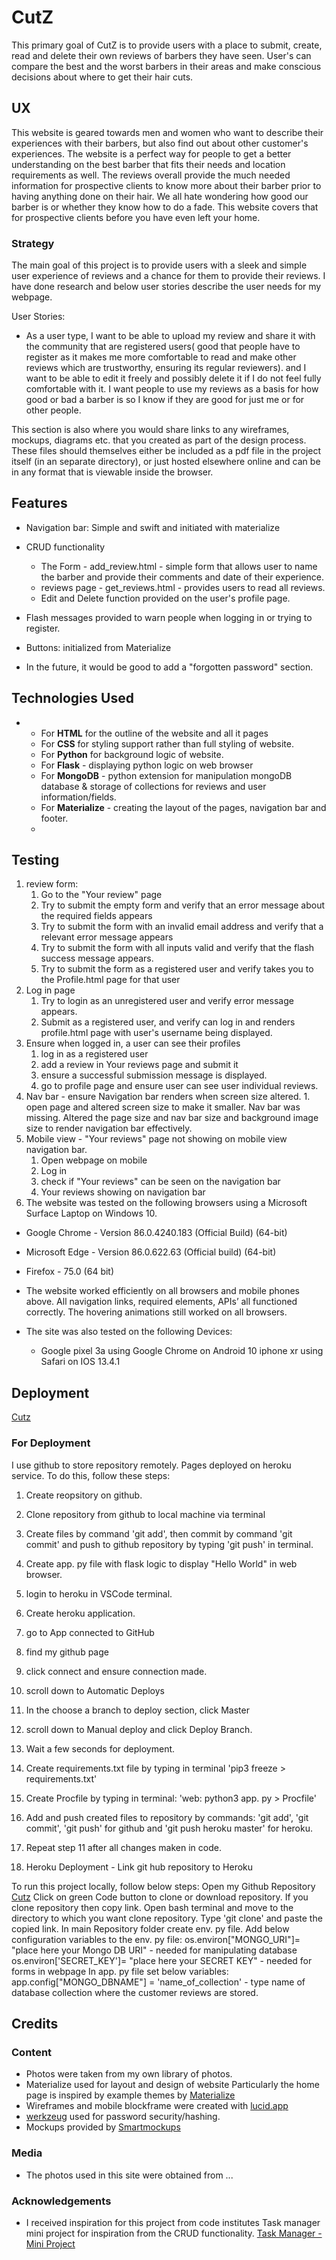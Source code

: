 # CutZ

This primary goal of CutZ is to provide users with a place to submit, create, read and delete their own reviews of barbers they have seen. User's can compare  the best and the worst barbers in their areas and make conscious decisions about where to get their hair cuts. 

## UX

This website is geared towards men and women who want to describe their experiences with their barbers, but also find out about other customer's experiences. The website is a perfect way for people to get a better understanding on the best barber that fits their needs and location requirements as well. The reviews overall provide the much needed information for prospective clients to know more about their barber prior to having anything done on their hair. We all hate wondering how good our barber is or whether they know how to do a fade. This website covers that for prospective clients before you have even left your home.

### Strategy

The main goal of this project is to provide users with a sleek and simple user experience of reviews and a chance for them to provide their reviews. I have done research and below user stories describe the user needs for my webpage.

User Stories:

-   As a user type, I want to be able to upload my review and share it with the community that are registered users( good that people have to register as it makes me more comfortable to read and make other reviews which are trustworthy, ensuring its regular reviewers). and I want to be able to edit it freely and possibly delete it if I do not feel fully comfortable with it. I want people to use my reviews as a basis for how good or bad a barber is so I know if they are good for just me or for other people. 

This section is also where you would share links to any wireframes, mockups, diagrams etc. that you created as part of the design process. These files should themselves either be included as a pdf file in the project itself (in an separate directory), or just hosted elsewhere online and can be in any format that is viewable inside the browser.

## Features
-   Navigation bar: Simple and swift and initiated with materialize
- CRUD functionality
	- The Form - add_review.html - simple form that allows user to name the barber and provide their comments and date of their experience. 
	- reviews page - get_reviews.html - provides users to read all reviews. 
	- Edit and Delete function provided on the user's profile page. 

- Flash messages provided to warn people when logging in or trying to register. 
- Buttons: initialized from Materialize 

- In the future, it would be good to add a "forgotten password" section. 

## Technologies Used

-   
    -   For **HTML**  for the outline of the website and all it pages 
    - For **CSS** for styling support rather than full styling of website. 
    - For **Python** for background logic of website. 
    - For **Flask** - displaying python logic on web browser
	- For **MongoDB** - python extension for manipulation mongoDB database & storage of collections for reviews and user information/fields. 
	- For **Materialize** - creating the layout of the pages, navigation bar and footer.
	- 

## Testing
1.  review form:
    1.  Go to the "Your review" page
    2.  Try to submit the empty form and verify that an error message about the required fields appears
    3.  Try to submit the form with an invalid email address and verify that a relevant error message appears
    4.  Try to submit the form with all inputs valid and verify that the flash success message appears.
    5. Try to submit the form as a registered user and verify takes you to the Profile.html page for that user
2. Log in page
	1. Try to login as an unregistered user and verify error message appears. 
	2. Submit as a registered user, and verify can log in and renders profile.html page with user's username being displayed. 
3. Ensure when logged in, a user can see their profiles
	1. log in as a registered user
	2. add a review in Your reviews page and submit it
	3. ensure a successful submission message is displayed.
	4. go to profile page and ensure user can see user individual  reviews. 
4. Nav bar - ensure Navigation bar renders when screen size altered. 
		1. open page and altered screen size to make it smaller. Nav bar was missing. Altered the page size and nav bar size and background image size to render navigation bar effectively.  
5. Mobile view - "Your reviews" page not showing on mobile view navigation bar. 
	1. Open webpage on mobile
	2. Log in
	3. check if "Your reviews" can be seen on the navigation bar
	4. Your reviews showing on navigation bar
5. The website was tested on the following browsers using a Microsoft Surface Laptop on Windows 10.

- Google Chrome - Version 86.0.4240.183 (Official Build) (64-bit)

- Microsoft Edge - Version 86.0.622.63 (Official build) (64-bit)

- Firefox - 75.0 (64 bit)

- The website worked efficiently on all browsers and mobile phones above. All navigation links, required elements, APIs’ all functioned correctly. The hovering animations still worked on all browsers.

- The site was also tested on the following Devices:

	- Google pixel 3a using Google Chrome on Android 10 iphone xr using Safari on IOS 13.4.1 
## Deployment
[Cutz](https://github.com/aoshenye/Cutz21)


### For Deployment 
I use github to store repository remotely.  Pages deployed on heroku service. To do this, follow these steps:

1. Create reopsitory on github.
2. Clone repository from github to local machine via terminal
3. Create files by command 'git add', then commit by command 'git commit' and push to github repository by typing 'git push' in terminal.
4. Create app. py file with flask logic to display "Hello World" in web browser.
5. login to heroku in VSCode terminal.
6. Create heroku application.
7. go to App connected to GitHub
8. find my github page
9.  click connect and ensure connection  made. 
10. scroll down to Automatic Deploys
11. In the choose a branch to deploy section, click Master
12. scroll down to Manual deploy and click Deploy Branch.
13. Wait a few seconds for deployment.   
14. Create requirements.txt file by typing in terminal 'pip3 freeze > requirements.txt'
15. Create Procfile by typing in terminal: 'web: python3 app. py > Procfile'
16. Add and push created files to repository by commands: 'git add', 'git commit', 'git push' for github and 'git push heroku master' for heroku.
17. Repeat step 11 after all changes maken in code.

	
1. Heroku Deployment - Link git hub repository to Heroku
		
To run this project locally, follow below steps:
Open my Github Repository [Cutz](https://github.com/aoshenye/Cutz21)
Click on green Code button to clone or download repository.
If you clone repository then copy link.
Open bash terminal and move to the directory to which you want clone repository.
Type 'git clone' and paste the copied link.
In main Repository folder create env. py file.
Add below configuration variables to the env. py file:
os.environ["MONGO_URI"]= "place here your Mongo DB URI" - needed for manipulating database
os.environ['SECRET_KEY']= "place here your SECRET KEY" - needed for forms in webpage
In app. py file set below variables:
app.config["MONGO_DBNAME"] = 'name_of_collection' - type name of database collection where the customer reviews are stored.


## Credits

### Content

- Photos were taken from my own library of photos.   
- Materialize used for layout and design of website Particularly the home page is inspired by example themes by [Materialize](https://materializecss.com/Z)
- Wireframes and mobile blockframe were created with [lucid.app](lucid.appZ])
- [werkzeug](https://werkzeug.palletsprojects.com/en/1.0.x/utils/) used for password security/hashing. 
- Mockups provided by [Smartmockups](https://smartmockups.com/)

### Media

-   The photos used in this site were obtained from ...

### Acknowledgements

-   I received inspiration for this project from code institutes Task manager mini project for inspiration from the CRUD functionality. [Task Manager - Mini Project](https://courses.codeinstitute.net/courses/course-v1:CodeInstitute+DCP101+2017_T3/course/#block-v1:CodeInstitute+DCP101+2017_T3+type@chapter+block@196c000dd670458cafc7b2dc9d4a8245Z)
<!--stackedit_data:
eyJoaXN0b3J5IjpbLTUzOTgzODU5MV19
-->

